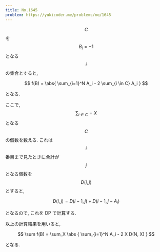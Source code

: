 ```yaml
---
title: No.1645
problem: https://yukicoder.me/problems/no/1645
---
```

$$ C $$ を $$ B_i = -1 $$ となる $$ i $$ の集合とすると,

$$
f(B) = \abs{ \sum_{i=1}^N A_i - 2 \sum_{i \in C} A_i }
$$

となる.

ここで, $$ \sum_{i \in C} = X $$ となる $$ C $$ の個数を数える. これは $$ i $$ 番目まで見たときに合計が $$ j $$ となる個数を $$ D(i, j) $$ とすると,

$$
D(i, j) = D(i-1, j) + D(i-1, j-A_i)
$$

となるので, これを DP で計算する.

以上の計算結果を用いると,

$$
\sum f(B) = \sum_X \abs { \sum_{i=1}^N A_i - 2 X D(N, X) }
$$

となる.
